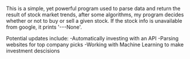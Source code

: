 This is a simple, yet powerful program used to parse data and return the result of stock
market trends, after some algorithms, my program decides whether or not to buy or sell a
given stock. 
If the stock info is unavailable from google, it prints '---None'.

Potential updates include:
  -Automatically investing with an API
  -Parsing websites for top company picks
  -Working with Machine Learning to make investment descisions
